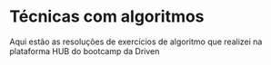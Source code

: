 # Técnicas com algoritmos

Aqui estão as resoluções de exercícios de algoritmo que realizei na plataforma HUB do bootcamp da Driven
